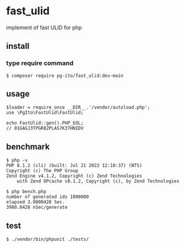 # fast_ulid
implement of fast ULID for php

## install

### type require command

```
$ composer require pg-ito/fast_ulid:dev-main
```



## usage

```
$loader = require_once __DIR__.'/vendor/autoload.php';
use \PgIto\FastUlid\FastUlid;

echo FastUlid::gen().PHP_EOL;
// 01GAGJ3TPGR82PLAS7K37HNIDV
```

## benchmark

```
$ php -v
PHP 8.1.2 (cli) (built: Jul 21 2022 12:10:37) (NTS)
Copyright (c) The PHP Group
Zend Engine v4.1.2, Copyright (c) Zend Technologies
    with Zend OPcache v8.1.2, Copyright (c), by Zend Technologies
    
$ php bench.php 
number of generated ids 1000000
elapsed 3.9800428 Sec.
3980.0428 nSec/generate
```

## test

```
$ ./vendor/bin/phpunit ./tests/
```